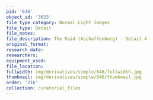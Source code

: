 ```yaml
---
pid: '646'
object_id: '3633'
file_type_category: Normal Light Images
file_type: Detail
file_notes:
file_description: The Raid (Aschaffenburg) - Detail 4
original_format:
research_date:
researchers:
equipment_used:
file_location:
fullwidth: img/derivatives/simple/646/fullwidth.jpg
thumbnail: img/derivatives/simple/646/thumbnail.jpg
order: '216'
collection: curatorial_files
---
```

